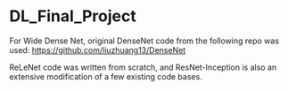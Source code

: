 # DL_Final_Project

For Wide Dense Net, original DenseNet code from the following repo was used: https://github.com/liuzhuang13/DenseNet

ReLeNet code was written from scratch, and ResNet-Inception is also an extensive modification of a few existing code bases.
